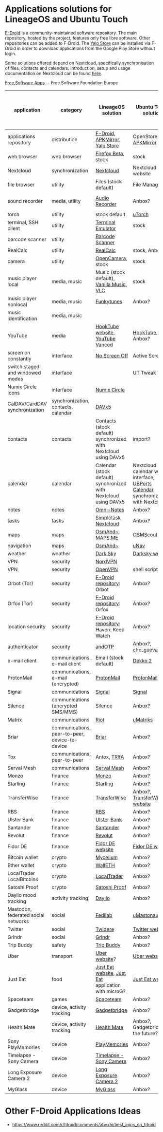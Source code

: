 # Applications solutions for LineageOS and Ubuntu Touch

[F-Droid](https://f-droid.org) is a community-maintained software repository. The main repository, hosted by the project, features only free libre software. Other repositories can be added to F-Droid. The [Yalp Store](https://f-droid.org/en/packages/com.github.yeriomin.yalpstore) can be installed via F-Droid in order to download applications from the Google Play Store without login.

Some solutions offered depend on Nextcloud, specifically synchronisation of files, contacts and calendars. Introduction, setup and usage documentation on Nextcloud can be found [here](https://github.com/wdbm/resources_Nextcloud/blob/master/documentation/documentation.md).

[Free Software Apps](https://fsfe.org/campaigns/android/liberate.html#Apps) -- Free Software Foundation Europe

|**application**                    |**category**                                  |**LineageOS solution**                                                                                                                                        |**Ubuntu Touch solution**                                                                                                               |**comments**                                                                                                                                                      |**solution for both LineageOS and Ubuntu Touch?**|
|-----------------------------------|----------------------------------------------|--------------------------------------------------------------------------------------------------------------------------------------------------------------|----------------------------------------------------------------------------------------------------------------------------------------|------------------------------------------------------------------------------------------------------------------------------------------------------------------|-------------------------------------------------|
|applications repository            |distribution                                  |[F-Droid](https://f-droid.org/FDroid.apk), [APKMirror](https://www.apkmirror.com), [Yalp Store](https://f-droid.org/en/packages/com.github.yeriomin.yalpstore)|OpenStore, [APKMirror](https://www.apkmirror.com)                                                                                       |                                                                                                                                                                  |true                                             |
|web browser                        |web browser                                   |[Firefox Beta](https://www.apkmirror.com/apk/mozilla/firefox-beta), stock                                                                                     |stock                                                                                                                                   |                                                                                                                                                                  |true                                             |
|Nextcloud                          |synchronization                               |[Nextcloud](https://f-droid.org/en/packages/com.nextcloud.client)                                                                                             |Nextcloud website                                                                                                                       |                                                                                                                                                                  |true                                             |
|file browser                       |utility                                       |Files (stock default)                                                                                                                                         |File Manager                                                                                                                            |                                                                                                                                                                  |true                                             |
|sound recorder                     |media, utility                                |[Audio Recorder](https://f-droid.org/en/packages/com.github.axet.audiorecorder)                                                                               |Anbox?                                                                                                                                  |Change the save directory from `/storage/emulated/0/Android/data/com.github.axet.audiorecorder/files` to something reasonable like an existing directory `/audio`.|                                                 |
|torch                              |utility                                       |stock default                                                                                                                                                 |[uTorch](https://open.uappexplorer.com/app/com.ubuntu.developer.majster-pl.utorch)                                                      |                                                                                                                                                                  |true                                             |
|terminal, SSH client               |utility                                       |[Terminal Emulator](https://f-droid.org/en/packages/jackpal.androidterm)                                                                                      |stock                                                                                                                                   |                                                                                                                                                                  |true                                             |
|barcode scanner                    |utility                                       |[Barcode Scanner](https://f-droid.org/en/packages/com.google.zxing.client.android)                                                                            |                                                                                                                                        |                                                                                                                                                                  |                                                 |
|RealCalc                           |utility                                       |[RealCalc](https://www.apkmirror.com/apk/quartic-software/realcalc)                                                                                           |stock, Anbox?                                                                                                                           |                                                                                                                                                                  |true                                             |
|camera                             |utility                                       |[OpenCamera](https://f-droid.org/en/packages/net.sourceforge.opencamera), stock                                                                               |stock                                                                                                                                   |[OpenCamera documentation](https://opencamera.sourceforge.io/help.html)                                                                                           |true                                             |
|music player local                 |media, music                                  |Music (stock default), [Vanilla Music](https://f-droid.org/packages/ch.blinkenlights.android.vanilla), [VLC](https://f-droid.org/en/packages/org.videolan.vlc)|stock                                                                                                                                   |                                                                                                                                                                  |true                                             |
|music player nonlocal              |media, music                                  |[Funkytunes](https://raw.githubusercontent.com/wdbm/funkytunes/master/com.github.funkyg.funkytunes.apk)                                                       |Anbox?                                                                                                                                  |                                                                                                                                                                  |                                                 |
|music identification               |media, music                                  |                                                                                                                                                              |                                                                                                                                        |no options independent of Google found (e.g., Shazam and Google Sound Search dependent on Google)                                                                 |                                                 |
|YouTube                            |media                                         |[HookTube website](https://www.hooktube.com), [YouTube Vanced](https://youtubevanced.com/non-root)                                                            |[HookTube](https://www.hooktube.com), Anbox?                                                                                            |                                                                                                                                                                  |true                                             |
|screen on constantly               |interface                                     |[No Screen Off](https://www.wdbm.pro/a4b32111-5521-42db-9e75-7c04d6b80edd)                                                                                    |Active Screen                                                                                                                           |                                                                                                                                                                  |true                                             |
|switch staged and windowed modes   |interface                                     |                                                                                                                                                              |UT Tweak Tool                                                                                                                           |                                                                                                                                                                  |                                                 |
|Numix Circle icons                 |interface                                     |[Numix Circle](https://www.wdbm.pro/e9b6aa9f-9bf7-4e66-b123-b43708e627be)                                                                                     |                                                                                                                                        |                                                                                                                                                                  |                                                 |
|CalDAV/CardDAV synchronization     |synchronization, contacts, calendar           |[DAVx5](https://f-droid.org/en/packages/at.bitfire.davdroid)                                                                                                  |                                                                                                                                        |                                                                                                                                                                  |                                                 |
|contacts                           |contacts                                      |Contacts (stock default) synchronized with Nextcloud using DAVx5                                                                                              |import?                                                                                                                                 |                                                                                                                                                                  |true                                             |
|calendar                           |calendar                                      |Calendar (stock default) synchronized with Nextcloud using DAVx5                                                                                              |Nextcloud calendar web interface, [UBPorts Calendar](https://open.uappexplorer.com/app/com.ubuntu.calendar) synchronized with Nextcloud?|                                                                                                                                                                  |true                                             |
|notes                              |notes                                         |[Omni-Notes](https://f-droid.org/packages/it.feio.android.omninotes.foss)                                                                                     |Anbox?                                                                                                                                  |                                                                                                                                                                  |                                                 |
|tasks                              |tasks                                         |[Simpletask Nextcloud](https://www.wdbm.pro/6c9cb470-407d-4ac9-80fe-9802897833e6)                                                                             |Anbox?                                                                                                                                  |                                                                                                                                                                  |                                                 |
|maps                               |maps                                          |[OsmAnd~](https://f-droid.org/packages/net.osmand.plus), [MAPS.ME](https://maps.me)                                                                           |[OSMScout](https://open.uappexplorer.com/app/osmscout.fransschreuder)                                                                   |                                                                                                                                                                  |true                                             |
|navigation                         |maps                                          |[OsmAnd~](https://f-droid.org/packages/net.osmand.plus)                                                                                                       |[uNav](https://open.uappexplorer.com/app/navigator.costales)                                                                            |                                                                                                                                                                  |true                                             |
|weather                            |weather                                       |[Dark Sky](https://www.apkmirror.com/apk/the-dark-sky-company/dark-sky-hyperlocal-weather-wear-os)                                                            |[Darksky website](https://darksky.net)                                                                                                  |                                                                                                                                                                  |true                                             |
|VPN                                |security                                      |[NordVPN](https://www.wdbm.pro/d3e40fd5-e47f-432c-bef4-e6887173de5e)                                                                                          |                                                                                                                                        |                                                                                                                                                                  |                                                 |
|VPN                                |security                                      |[OpenVPN](https://f-droid.org/en/packages/de.blinkt.openvpn)                                                                                                  |shell script?                                                                                                                           |                                                                                                                                                                  |                                                 |
|Orbot (Tor)                        |security                                      |[F-Droid repository](https://guardianproject.info/fdroid): Orbot                                                                                              |Anbox?                                                                                                                                  |The Guardian Project                                                                                                                                              |                                                 |
|Orfox (Tor)                        |security                                      |[F-Droid repository](https://guardianproject.info/fdroid): Orfox                                                                                              |Anbox?                                                                                                                                  |The Guardian Project                                                                                                                                              |                                                 |
|location security                  |security                                      |[F-Droid repository](https://guardianproject.github.io/haven-nightly/fdroid/repo): Haven: Keep Watch                                                          |Anbox?                                                                                                                                  |The Guardian Project                                                                                                                                              |                                                 |
|authenticator                      |security                                      |[andOTP](https://f-droid.org/en/packages/org.shadowice.flocke.andotp)                                                                                         |Anbox?, [che_guevara_otp](https://github.com/wdbm/che_guevara_otp)                                                                      |                                                                                                                                                                  |                                                 |
|e-mail client                      |communications, e-mail client                 |Email (stock default)                                                                                                                                         |[Dekko 2](https://open.uappexplorer.com/app/dekko2.dekkoproject)                                                                       |                                                                                                                                                                   |true                                             |
|ProtonMail                         |communications, e-mail (encrypted)            |[ProtonMail](https://www.wdbm.pro/8793504e-3e3d-41b3-ad6b-626a7dd49792)                                                                                       |[ProtonMail](https://open.uappexplorer.com/app/protonmail.txaume)                                                                       |                                                                                                                                                                  |true                                             |
|Signal                             |communications                                |[Signal](https://signal.org/android/apk)                                                                                                                      |[Signal](https://open.uappexplorer.com/app/textsecure.nanuc)                                                                            |                                                                                                                                                                  |true                                             |
|Silence                            |communications (encrypted SMS/MMS)            |[Silence](https://f-droid.org/packages/org.smssecure.smssecure)                                                                                               |Anbox?                                                                                                                                  |                                                                                                                                                                  |                                                 |
|Matrix                             |communications                                |[Riot](https://f-droid.org/en/packages/im.vector.alpha)                                                                                                       |[uMatriks](https://open.uappexplorer.com/app/umatriks.larreamikel)                                                                      |                                                                                                                                                                  |true                                             |
|Briar                              |communications, peer-to-peer, device-to-device|[Briar](https://f-droid.org/en/packages/org.briarproject.briar.android)                                                                                       |Anbox?                                                                                                                                  |                                                                                                                                                                  |                                                 |
|Tox                                |communications, peer-to-peer                  |Antox, [TRIfA](https://f-droid.org/en/packages/com.zoffcc.applications.trifa)                                                                                 |Anbox?                                                                                                                                  |                                                                                                                                                                  |                                                 |
|Serval Mesh                        |communications                                |[Serval Mesh](https://f-droid.org/en/packages/org.servalproject)                                                                                              |Anbox?                                                                                                                                  |                                                                                                                                                                  |                                                 |
|Monzo                              |finance                                       |[Monzo](https://www.apkmirror.com/apk/monzo/monzo-bank)                                                                                                       |Anbox?                                                                                                                                  |                                                                                                                                                                  |                                                 |
|Starling                           |finance                                       |[Starling](https://www.wdbm.pro/df39f3ec-3f1e-4d98-b221-3307f44ce2cd)                                                                                         |Anbox?                                                                                                                                  |                                                                                                                                                                  |                                                 |
|TransferWise                       |finance                                       |[TransferWise](https://www.wdbm.pro/8dcbec5d-5805-4b4e-880d-12ab509942c8)                                                                                     |Anbox?, [TransferWise website](https://transferwise.com)                                                                                |                                                                                                                                                                  |                                                 |
|RBS                                |finance                                       |[RBS](https://www.wdbm.pro/e1f91556-373d-4eca-bb62-88d3a2177ad1)                                                                                              |Anbox?                                                                                                                                  |                                                                                                                                                                  |                                                 |
|Ulster Bank                        |finance                                       |[Ulster Bank](https://www.wdbm.pro/3960ee09-2bcf-4920-8772-f6fe46c2d24e)                                                                                      |Anbox?                                                                                                                                  |                                                                                                                                                                  |                                                 |
|Santander                          |finance                                       |[Santander](https://www.apkmirror.com/apk/santander-bank-polska-s-a/santander-mobile)                                                                         |Anbox?                                                                                                                                  |                                                                                                                                                                  |                                                 |
|Revolut                            |finance                                       |[Revolut](https://www.apkmirror.com/apk/revolut-ltd/revolut-better-than-your-bank)                                                                            |Anbox?                                                                                                                                  |                                                                                                                                                                  |                                                 |
|Fidor DE                           |finance                                       |[Fidor DE website](https://www.fidor.de)                                                                                                                      |[Fidor DE website](https://www.fidor.de)                                                                                                |                                                                                                                                                                  |true                                             |
|Bitcoin wallet                     |crypto                                        |[Mycelium](https://www.wdbm.pro/0f5e465c-99e9-4928-9baa-71eb71ddec76)                                                                                         |Anbox?                                                                                                                                  |                                                                                                                                                                  |                                                 |
|Ether wallet                       |crypto                                        |[WallETH](https://f-droid.org/en/packages/org.walleth)                                                                                                        |Anbox?                                                                                                                                  |                                                                                                                                                                  |                                                 |
|LocalTrader LocalBitcoins          |crypto                                        |[LocalTrader](https://www.wdbm.pro/c9dc43f1-23bd-431a-98a1-ed108d1019b2)                                                                                      |Anbox?                                                                                                                                  |                                                                                                                                                                  |                                                 |
|Satoshi Proof                      |crypto                                        |[Satoshi Proof](https://f-droid.org/en/packages/org.ligi.satoshiproof)                                                                                        |Anbox?                                                                                                                                  |                                                                                                                                                                  |                                                 |
|Daylio mood tracking               |activity tracking                             |[Daylio](https://www.apkmirror.com/apk/daylio/daylio-diary-journal-mood-tracker)                                                                              |Anbox?                                                                                                                                  |                                                                                                                                                                  |                                                 |
|Mastodon, federated social networks|social                                        |[Fedilab](https://f-droid.org/en/packages/fr.gouv.etalab.mastodon)                                                                                            |[uMastonauts](https://open.uappexplorer.com/app/umastodon.christianpauly)?                                                              |                                                                                                                                                                  |untested                                         |
|Twitter                            |social                                        |[Twidere](https://f-droid.org/en/packages/org.mariotaku.twidere)                                                                                              |[Twitter website](https://twitter.com)                                                                                                  |                                                                                                                                                                  |true                                             |
|Grindr                             |social                                        |[Grindr](https://www.apkmirror.com/apk/grindr-llc/grindr-gay-chat-meet-date)                                                                                  |Anbox?                                                                                                                                  |                                                                                                                                                                  |                                                 |
|Trip Buddy                         |safety                                        |[Trip Buddy](https://www.wdbm.pro/c28904d4-1f07-4424-af8a-072e80ef1710)                                                                                       |Anbox?                                                                                                                                  |                                                                                                                                                                  |                                                 |
|Uber                               |transport                                     |[Uber website](https://m.uber.com)?                                                                                                                           |[Uber website](https://m.uber.com)?                                                                                                     |mobile site may require Google services                                                                                                                           |                                                 |
|Just Eat                           |food                                          |[Just Eat website](https://www.just-eat.co.uk), [Just Eat](https://www.wdbm.pro/e40082c6-64d0-4651-b15b-3b6ca92ce31c) application with microG?                |[Just Eat website](https://www.just-eat.co.uk)                                                                                          |                                                                                                                                                                  |true                                             |
|Spaceteam                          |games                                         |[Spaceteam](https://www.wdbm.pro/d9aa5e3f-d676-47a8-b923-c6df0f7e67f8)                                                                                        |Anbox?                                                                                                                                  |                                                                                                                                                                  |                                                 |
|Gadgetbridge                       |device, activity tracking                     |[Gadgetbridge](https://f-droid.org/en/packages/nodomain.freeyourgadget.gadgetbridge)                                                                          |Anbox?                                                                                                                                  |for connection with activity trackers and wearables                                                                                                               |                                                 |
|Health Mate                        |device, activity tracking                     |[Health Mate](https://www.apkmirror.com/apk/withings/nokia-health-mate)                                                                                       |Anbox?, Gadgetbridge in the future?                                                                                                     |for connection with Withings activity trackers                                                                                                                    |                                                 |
|Sony PlayMemories                  |device                                        |[PlayMemories](https://www.apkmirror.com/apk/sony-imaging-products-solutions-inc/playmemories-mobile)                                                         |Anbox?                                                                                                                                  |                                                                                                                                                                  |                                                 |
|Timelapse - Sony Camera            |device                                        |[Timelapse - Sony Camera](https://www.wdbm.pro/dcb5ab69-9eed-4fc4-94e1-080b684a4989)                                                                          |Anbox?                                                                                                                                  |                                                                                                                                                                  |                                                 |
|Long Exposure Camera 2             |device                                        |[Long Exposure Camera 2](https://www.wdbm.pro/33d18346-e08f-4a2e-b45e-30319169105f)                                                                           |Anbox?                                                                                                                                  |                                                                                                                                                                  |                                                 |
|MyGlass                            |device                                        |[MyGlass](https://www.apkmirror.com/apk/google-inc/myglass)                                                                                                   |Anbox?                                                                                                                                  |                                                                                                                                                                  |                                                 |

# Other F-Droid Applications Ideas

- <https://www.reddit.com/r/fdroid/comments/abvx5i/best_apps_on_fdroid>
